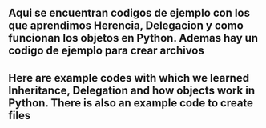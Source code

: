 ## Aqui se encuentran codigos de ejemplo con los que aprendimos Herencia, Delegacion y como funcionan los objetos en Python. Ademas hay un codigo de ejemplo para crear archivos

## Here are example codes with which we learned Inheritance, Delegation and how objects work in Python. There is also an example code to create files